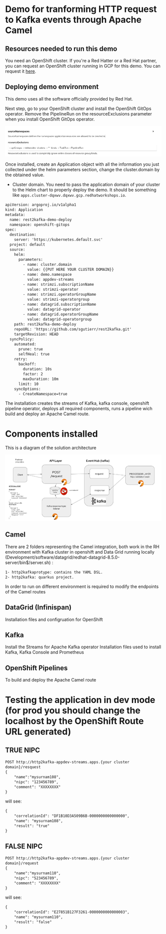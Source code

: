 # Demo for tranforming HTTP request to Kafka events through Apache Camel

## Resources needed to run this demo

You need an OpenShift cluster. If you're a Red Hatter or a Red Hat partner, you can request an OpenShift cluster running in GCP for this demo. You can request it [here](https://catalog.demo.redhat.com/catalog?item=babylon-catalog-prod/gcp-gpte.ocp4-on-gcp.prod&utm_source=webapp&utm_medium=share-link).


## Deploying demo environment

This demo uses all the software officially provided by Red Hat. 

Next step, go to your OpenShift cluster and install the OpenShift GitOps operator. Remove the PipelineRun on the resourceExclusions parameter when you install OpenShift GitOps operator.

![Image1](images/image1.png)

Once installed, create an Application object with all the information you just collected under the helm parameters section, change the cluster.domain by the obtained value. 

- Cluster domain. You need to pass the application domain of your cluster to the Helm chart to properly deploy the demo. It should be something like `apps.cluster-dqxwv.dqxwv.gcp.redhatworkshops.io`. 


```
apiVersion: argoproj.io/v1alpha1
kind: Application
metadata:
  name: rest2kafka-demo-deploy
  namespace: openshift-gitops
spec:
  destination:
    server: 'https://kubernetes.default.svc'
  project: default
  source:
    helm:
      parameters:
        - name: cluster.domain
          value: {{PUT HERE YOUR CLUSTER DOMAIN}}
        - name: demo.namespace
          value: appdev-streams
        - name: strimzi.subscriptionName
          value: strimzi-operator
        - name: strimzi.operatorGroupName
          value: strimzi-operatorgroup
        - name: datagrid.subscriptionName
          value: datagrid-operator
        - name: datagrid.operatorGroupName
          value: datagrid-operatorgroup     
    path: rest2kafka-demo-deploy
    repoURL: 'https://github.com/sgutierr/rest2kafka.git'
    targetRevision: HEAD
  syncPolicy:
    automated:
      prune: true
      selfHeal: true
    retry:
      backoff:
        duration: 10s
        factor: 2
        maxDuration: 10m
      limit: 10
    syncOptions:
      - CreateNamespace=true
```

The installation creates the streams of Kafka, kafka console, openshift pipeline operator, deploys all required components, runs a pipeline wich build and deploy an Apache Camel route. 

# Components installed

This is a diagram of the solution architecture

![Image1](images/image2.png)

## Camel
    
   There are 2 folders representing the Camel integration, both work in the RH environment with Kafka cluster in openshift and Data Grid running locally (Development/software/datagrid/redhat-datagrid-8.5.0-server/bin$/server.sh) :

    1- http2kafkaprotype: contains the YAML DSL.  
    2- http2kafka: quarkus project.

In order to run on different environment is required to modify the endpoints of the Camel routes


## DataGrid (Infinispan)

   Installation files and configruation for OpenShift

## Kafka

   Install the Streams for Apache Kafka operator
   Installation files used to install Kafka, Kafka Console and Prometheus

## OpenShift Pipelines

   To build and deploy the Apache Camel route


# Testing the application in dev mode (for prod you should change the localhost by the OpenShift Route URL generated)

## TRUE NIPC

    POST http://http2kafka-appdev-streams.apps.{your cluster domain}/resquest
    {
        "name":"mysurnam108",
        "nipc": "123456789",
        "comment": "XXXXXXXX"
    }

will see:

    {
        "correlationId": "DF1B10D3A509B6B-0000000000000000",
        "name": "mysurnam108",
        "result": "true"
    }

## FALSE NIPC

    POST http://http2kafka-appdev-streams.apps.{your cluster domain}/request
    {
        "name":"mysurnam110",
        "nipc": "523456789",
        "comment": "XXXXXXXX"
    }

will see:

    {
        "correlationId": "E27851B127F3261-0000000000000003",
        "name": "mysurnam110",
        "result": "false"
    }
